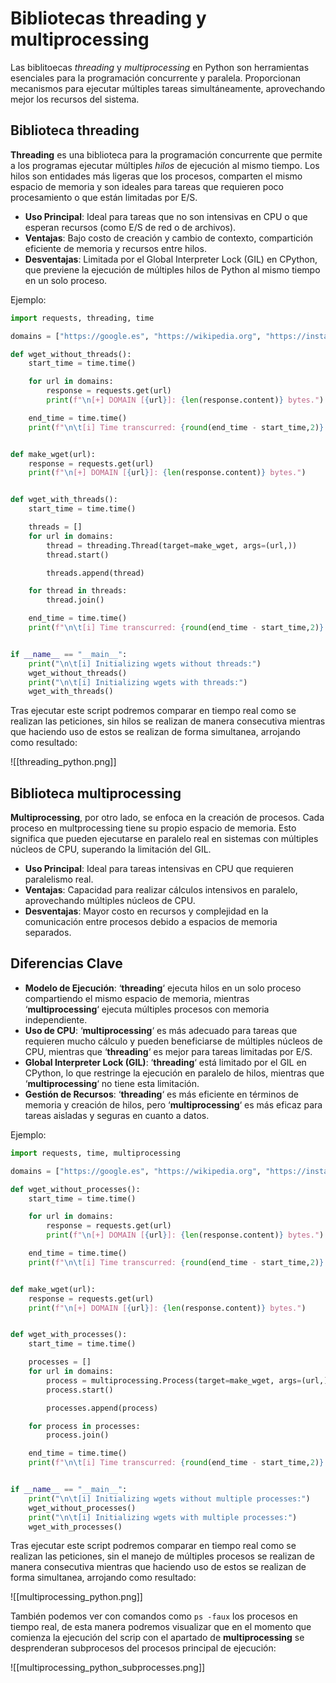 # Bibliotecas **threading** y **multiprocessing**

Las biblitoecas *threading* y *multiprocessing* en Python son herramientas esenciales para la programación concurrente y paralela. Proporcionan mecanismos para ejecutar múltiples tareas simultáneamente, aprovechando mejor los recursos del sistema. 
## Biblioteca threading

**Threading** es una biblioteca para la programación concurrente que permite a los programas ejecutar múltiples *hilos* de ejecución al mismo tiempo. Los hilos son entidades más ligeras que los procesos, comparten el mismo espacio de memoria y son ideales para tareas que requieren poco procesamiento o que están limitadas por E/S.

- **Uso Principal**: Ideal para tareas que no son intensivas en CPU o que esperan recursos (como E/S de red o de archivos).
- **Ventajas**: Bajo costo de creación y cambio de contexto, compartición eficiente de memoria y recursos entre hilos.
- **Desventajas**: Limitada por el Global Interpreter Lock (GIL) en CPython, que previene la ejecución de múltiples hilos de Python al mismo tiempo en un solo proceso.

Ejemplo:
```python
import requests, threading, time

domains = ["https://google.es", "https://wikipedia.org", "https://instagram.com", "https://facebook.com", "https://yahoo.com"]

def wget_without_threads():
	start_time = time.time()

	for url in domains:
		response = requests.get(url)
		print(f"\n[+] DOMAIN [{url}]: {len(response.content)} bytes.")

	end_time = time.time()
	print(f"\n\t[i] Time transcurred: {round(end_time - start_time,2)} s")


def make_wget(url):
	response = requests.get(url)
	print(f"\n[+] DOMAIN [{url}]: {len(response.content)} bytes.")


def wget_with_threads():
	start_time = time.time()

	threads = []
	for url in domains:
		thread = threading.Thread(target=make_wget, args=(url,))
		thread.start()

		threads.append(thread)

	for thread in threads:
		thread.join()

	end_time = time.time()
	print(f"\n\t[i] Time transcurred: {round(end_time - start_time,2)} s\n\n")


if __name__ == "__main__":
	print("\n\t[i] Initializing wgets without threads:")
	wget_without_threads()
	print("\n\t[i] Initializing wgets with threads:")
	wget_with_threads()
```

Tras ejecutar este script podremos comparar en tiempo real como se realizan las peticiones, sin hilos se realizan de manera consecutiva mientras que haciendo uso de estos se realizan de forma simultanea, arrojando como resultado: 

![[threading_python.png]]
## Biblioteca multiprocessing

**Multiprocessing**, por otro lado, se enfoca en la creación de procesos. Cada proceso en multprocessing tiene su propio espacio de memoria. Esto significa que pueden ejecutarse en paralelo real en sistemas con múltiples núcleos de CPU, superando la limitación del GIL.

- **Uso Principal**: Ideal para tareas intensivas en CPU que requieren paralelismo real.
- **Ventajas**: Capacidad para realizar cálculos intensivos en paralelo, aprovechando múltiples núcleos de CPU.
- **Desventajas**: Mayor costo en recursos y complejidad en la comunicación entre procesos debido a espacios de memoria separados.
## Diferencias Clave

- **Modelo de Ejecución**: ‘**threading**‘ ejecuta hilos en un solo proceso compartiendo el mismo espacio de memoria, mientras ‘**multiprocessing**‘ ejecuta múltiples procesos con memoria independiente.
- **Uso de CPU**: ‘**multiprocessing**‘ es más adecuado para tareas que requieren mucho cálculo y pueden beneficiarse de múltiples núcleos de CPU, mientras que ‘**threading**‘ es mejor para tareas limitadas por E/S.
- **Global Interpreter Lock (GIL)**: ‘**threading**‘ está limitado por el GIL en CPython, lo que restringe la ejecución en paralelo de hilos, mientras que ‘**multiprocessing**‘ no tiene esta limitación.
- **Gestión de Recursos**: ‘**threading**‘ es más eficiente en términos de memoria y creación de hilos, pero ‘**multiprocessing**‘ es más eficaz para tareas aisladas y seguras en cuanto a datos.

Ejemplo:
```python
import requests, time, multiprocessing

domains = ["https://google.es", "https://wikipedia.org", "https://instagram.com", "https://facebook.com", "https://yahoo.com"]

def wget_without_processes():
	start_time = time.time()

	for url in domains:
		response = requests.get(url)
		print(f"\n[+] DOMAIN [{url}]: {len(response.content)} bytes.")

	end_time = time.time()
	print(f"\n\t[i] Time transcurred: {round(end_time - start_time,2)} s")


def make_wget(url):
	response = requests.get(url)
	print(f"\n[+] DOMAIN [{url}]: {len(response.content)} bytes.")


def wget_with_processes():
	start_time = time.time()

	processes = []
	for url in domains:
		process = multiprocessing.Process(target=make_wget, args=(url,))
		process.start()

		processes.append(process)

	for process in processes:
		process.join()

	end_time = time.time()
	print(f"\n\t[i] Time transcurred: {round(end_time - start_time,2)} s\n\n")


if __name__ == "__main__":
	print("\n\t[i] Initializing wgets without multiple processes:")
	wget_without_processes()
	print("\n\t[i] Initializing wgets with multiple processes:")
	wget_with_processes()
```

Tras ejecutar este script podremos comparar en tiempo real como se realizan las peticiones, sin el manejo de múltiples procesos se realizan de manera consecutiva mientras que haciendo uso de estos se realizan de forma simultanea, arrojando como resultado: 

![[multiprocessing_python.png]]

También podemos ver con comandos como `ps -faux` los procesos en tiempo real, de esta manera podremos visualizar que en el momento que comienza la ejecución del scrip con el apartado de **multiprocessing** se desprenderan subprocesos del procesos principal de ejecución: 

![[multiprocessing_python_subprocesses.png]]